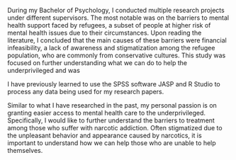 During my Bachelor of Psychology, I conducted multiple research projects under different supervisors. The most notable was on the barriers to mental health support faced by refugees, a subset of people at higher risk of mental health issues due to their circumstances. Upon reading the literature, I concluded that the main causes of these barriers were financial infeasibility, a lack of awareness and stigmatization among the refugee population, who are commonly from conservative cultures. This study was focused on further understanding what we can do to help the underprivileged and was 

  

I have previously learned to use the SPSS software JASP and R Studio to process any data being used for my research papers. 

  

Similar to what I have researched in the past, my personal passion is on granting easier access to mental health care to the underprivileged. Specifically, I would like to further understand the barriers to treatment among those who suffer with narcotic addiction. Often stigmatized due to the unpleasant behavior and appearance caused by narcotics, it is important to understand how we can help those who are unable to help themselves.